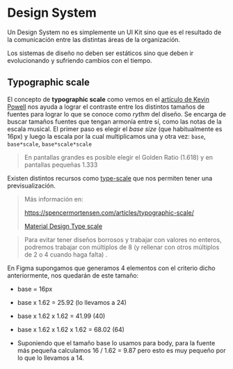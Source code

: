 # Design System

Un Design System no es simplemente un UI Kit sino que es el resultado de la comunicación entre las distintas áreas de la organización.

Los sistemas de diseño no deben ser estáticos sino que deben ir evolucionando y sufriendo cambios con el tiempo.



## Typographic scale

El concepto de **typographic scale** como vemos en el [artículo de Kevin Powell](https://www.kevinpowell.co/article/typographic-scale/) nos ayuda a lograr el contraste entre los distintos tamaños de fuentes para lograr lo que se conoce como *rythm* del diseño. Se encarga de buscar tamaños fuentes que tengan armonía entre sí, como las notas de la escala musical. El primer paso es elegir el *base size* (que habitualmente es 16px) y luego la escala por la cual multiplicamos una y otra vez: `base`, `base*scale`, `base*scale*scale`

> En pantallas grandes es posible elegir el Golden Ratio (1.618) y en pantallas pequeñas 1.333

Existen distintos recursos como [type-scale](https://type-scale.com/) que nos permiten tener una previsualización.

> Más información en:
>
> https://spencermortensen.com/articles/typographic-scale/
>
> [Material Design Type scale](https://material.io/design/typography/the-type-system.html#type-scale)



> Para evitar tener diseños borrosos y trabajar con valores no enteros, podremos trabajar con múltiplos de 8 (y rellenar con otros múltiplos de 2 o 4 cuando haga falta) .

En Figma supongamos que generamos 4 elementos con el criterio dicho anteriormente, nos quedarán de este tamaño:

* base = 16px

* base x 1.62 = 25.92 (lo llevamos a 24)

* base x 1.62 x 1.62 = 41.99 (40)

* base x 1.62 x 1.62 x 1.62 = 68.02 (64)

  

*  Suponiendo que el tamaño base lo usamos para body, para la fuente más pequeña calculamos 16 / 1.62 = 9.87 pero esto es muy pequeño por lo que lo llevamos a 14.